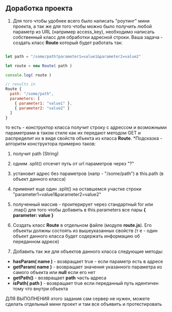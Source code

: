 ## Доработка проекта

1. Для того чтобы удобнее всего было написать "роутинг" мини проекта, а так же для того чтобы можно было получить любой параметр из URL (например access_key), необходимо написать собственный класс для обработки адресной строки. Ваша задача - создать класс **Route** который будет работать так:

```js

let path = "/some/path?parameter1=value1&parameter2=value2"

let route = new Route( path )

console.log( route )

// results in
Route {
  path: "/some/path",
  parameters: [
    { parameter1: "value1" },
    { parameter2: "value2" }
  ]
}

```
то есть - конструктор класса получит строку с адрессом и возможными параметрами в таком стиле как их передают методом GET и распределит их в виде свойств объекта из класса **Route**. 
 *Подсказка - алгоритм конструктора примерно таков:
  1. получит path (String)
  2. одним .split() отсечет путь от url параметров через "?"
  3. установит адрес без параметров (напр - "/some/path") в this.path (в объект данного класса)
  4. применит еще один .split() на оставшемся участке строки "parameter1=value1&parameter2=value2"
  5. полученный массив - проитерирует через стандартный for или .map() для того чтобы добавить в this.parameters все пары **{ parameter: value }**

2. Создать класс **Route** в отдельном файле (модуле **route.js**). Его объекты должны состоять из вышеуказанных свойств (т е - один объект данного класса будет содержать информацию об переданном адресе)
3. Добавить так же для объектов данного класса следующие методы:
  * **hasParam( name )** - возвращает true - если параметр есть в адресе
  * **getParam( name )** - возвращает значения указанного параметра из самого объекта или **null** если его нет
  * **getPath()** - возвращает **path** часть адреса
  * **isPath( path )**  - возвращает true если переданный путь идентичен тому что внутри объекта

ДЛЯ ВЫПОЛНЕНИЯ этого задания сам сервер не нужен, можете сделать отдельный мини проект и там все объявить и протестировать
